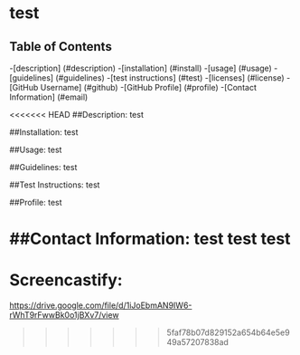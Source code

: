 # test

  ## Table of Contents
  -[description] (#description)
  -[installation] (#install)
  -[usage] (#usage)
  -[guidelines] (#guidelines)
  -[test instructions] (#test)
  -[licenses] (#license)
  -[GitHub Username] (#github)
  -[GitHub Profile] (#profile)
  -[Contact Information] (#email)

<<<<<<< HEAD
  ##Description:
  test

  ##Installation:
  test

  ##Usage:
  test

  ##Guidelines:
  test

  ##Test Instructions:
  test

  ##Profile:
  test

  ##Contact Information:
  test
  test
  test
=======
# Screencastify: 
https://drive.google.com/file/d/1iJoEbmAN9IW6-rWhT9rFwwBk0o1jBXv7/view
>>>>>>> 5faf78b07d829152a654b64e5e949a57207838ad
